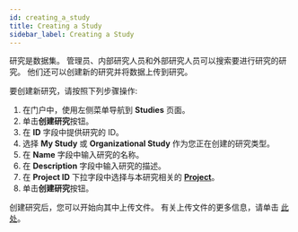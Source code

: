 ```yaml
---
id: creating_a_study
title: Creating a Study
sidebar_label: Creating a Study
---
```


研究是数据集。 管理员、内部研究人员和外部研究人员可以搜索要进行研究的研究。 他们还可以创建新的研究并将数据上传到研究。

要创建新研究，请按照下列步骤操作:

1. 在门户中，使用左侧菜单导航到 **Studies** 页面。
2. 单击**创建研究**按钮。
3. 在 **ID** 字段中提供研究的 ID。
4. 选择 **My Study** 或 **Organizational Study** 作为您正在创建的研究类型。
5. 在 **Name** 字段中输入研究的名称。
6. 在 **Description** 字段中输入研究的描述。
7. 在 **Project ID** 下拉字段中选择与本研究相关的 [**Project**](/user_guide/sidebar/admin/accounts/projects/introduction)。
8. 单击**创建研究**按钮。

创建研究后，您可以开始向其中上传文件。 有关上传文件的更多信息，请单击 [此处](./studies_page.md#creating-a-study-and-uploading-files)。
